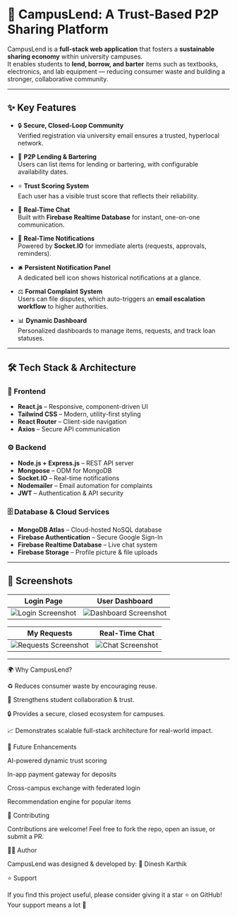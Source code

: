# 🌱 CampusLend: A Trust-Based P2P Sharing Platform

CampusLend is a **full-stack web application** that fosters a **sustainable sharing economy** within university campuses.  
It enables students to **lend, borrow, and barter** items such as textbooks, electronics, and lab equipment — reducing consumer waste and building a stronger, collaborative community.

---

## ✨ Key Features

- 🔒 **Secure, Closed-Loop Community**  
  Verified registration via university email ensures a trusted, hyperlocal network.

- 🔄 **P2P Lending & Bartering**  
  Users can list items for lending or bartering, with configurable availability dates.

- ⭐ **Trust Scoring System**  
  Each user has a visible trust score that reflects their reliability.

- 💬 **Real-Time Chat**  
  Built with **Firebase Realtime Database** for instant, one-on-one communication.

- 🔔 **Real-Time Notifications**  
  Powered by **Socket.IO** for immediate alerts (requests, approvals, reminders).

- 🛎️ **Persistent Notification Panel**  
  A dedicated bell icon shows historical notifications at a glance.

- ⚖️ **Formal Complaint System**  
  Users can file disputes, which auto-triggers an **email escalation workflow** to higher authorities.

- 📊 **Dynamic Dashboard**  
  Personalized dashboards to manage items, requests, and track loan statuses.

---

## 🛠️ Tech Stack & Architecture

### 🎨 Frontend
- **React.js** – Responsive, component-driven UI  
- **Tailwind CSS** – Modern, utility-first styling  
- **React Router** – Client-side navigation  
- **Axios** – Secure API communication  

### ⚙️ Backend
- **Node.js + Express.js** – REST API server  
- **Mongoose** – ODM for MongoDB  
- **Socket.IO** – Real-time notifications  
- **Nodemailer** – Email automation for complaints  
- **JWT** – Authentication & API security  

### 🗄️ Database & Cloud Services
- **MongoDB Atlas** – Cloud-hosted NoSQL database  
- **Firebase Authentication** – Secure Google Sign-In  
- **Firebase Realtime Database** – Live chat system  
- **Firebase Storage** – Profile picture & file uploads  

---

## 📸 Screenshots  



| Login Page | User Dashboard |
|------------|----------------|
| ![Login Screenshot](https://github.com/user-attachments/assets/70517cf7-b674-469e-8c09-99ba1884d359) | ![Dashboard Screenshot](https://github.com/user-attachments/assets/9e8311cc-0ebe-40d0-8a77-e9347c33c0c9) |

| My Requests | Real-Time Chat |
|-------------|----------------|
| ![Requests Screenshot](https://github.com/user-attachments/assets/387126d3-30aa-44da-ac98-1006307852fe) | ![Chat Screenshot](https://github.com/user-attachments/assets/5317c485-c223-4151-8c49-5b862a52da26) |


---

🌍 Why CampusLend?

♻️ Reduces consumer waste by encouraging reuse.

👥 Strengthens student collaboration & trust.

🔒 Provides a secure, closed ecosystem for campuses.

📈 Demonstrates scalable full-stack architecture for real-world impact.

📌 Future Enhancements

AI-powered dynamic trust scoring

In-app payment gateway for deposits

Cross-campus exchange with federated login

Recommendation engine for popular items

🤝 Contributing

Contributions are welcome!
Feel free to fork the repo, open an issue, or submit a PR.

👨‍💻 Author

CampusLend was designed & developed by:
🚀 Dinesh Karthik 

⭐ Support

If you find this project useful, please consider giving it a star ⭐ on GitHub!
Your support means a lot 🙌



